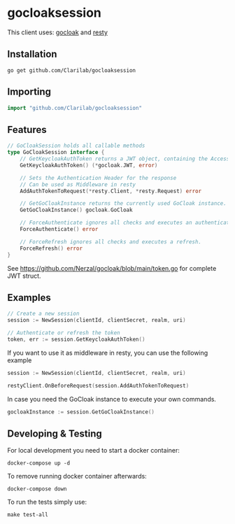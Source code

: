 # gocloaksession

This client uses: [gocloak](https://github.com/Nerzal/gocloak) and [resty](https://github.com/go-resty/resty)

## Installation

```shell
go get github.com/Clarilab/gocloaksession
```

## Importing

```go
import "github.com/Clarilab/gocloaksession"
```

## Features

```go
// GoCloakSession holds all callable methods
type GoCloakSession interface {
	// GetKeycloakAuthToken returns a JWT object, containing the AccessToken and more
	GetKeycloakAuthToken() (*gocloak.JWT, error)

	// Sets the Authentication Header for the response
	// Can be used as Middleware in resty
	AddAuthTokenToRequest(*resty.Client, *resty.Request) error

	// GetGoCloakInstance returns the currently used GoCloak instance.
	GetGoCloakInstance() gocloak.GoCloak

	// ForceAuthenticate ignores all checks and executes an authentication.
	ForceAuthenticate() error

	// ForceRefresh ignores all checks and executes a refresh.
	ForceRefresh() error
}

```

See https://github.com/Nerzal/gocloak/blob/main/token.go for complete JWT struct.

## Examples

```go
// Create a new session
session := NewSession(clientId, clientSecret, realm, uri)

// Authenticate or refresh the token
token, err := session.GetKeycloakAuthToken()
```

If you want to use it as middleware in resty, you can use the following example

```go
session := NewSession(clientId, clientSecret, realm, uri)

restyClient.OnBeforeRequest(session.AddAuthTokenToRequest)
```

In case you need the GoCloak instance to execute your own commands.

```go
gocloakInstance := session.GetGoCloakInstance()
```

## Developing & Testing

For local development you need to start a docker container:

```shell
docker-compose up -d
```

To remove running docker container afterwards:

```shell
docker-compose down
```

To run the tests simply use:

```shell
make test-all
```
